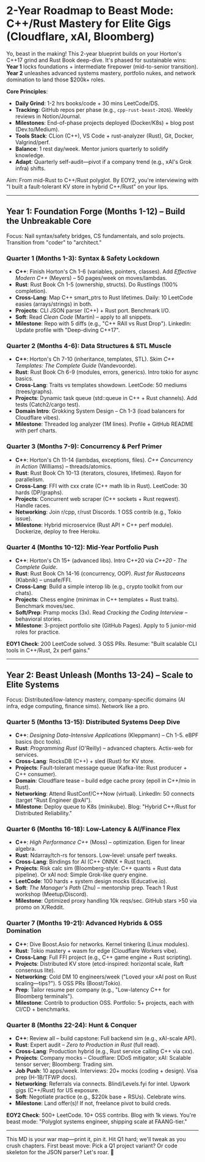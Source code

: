 # 2-Year Roadmap to Beast Mode: C++/Rust Mastery for Elite Gigs (Cloudflare, xAI, Bloomberg)

Yo, beast in the making! This 2-year blueprint builds on your Horton's C++17 grind and Rust Book deep-dive. It's phased for sustainable wins: **Year 1** locks foundations + intermediate firepower (mid-to-senior transition). **Year 2** unleashes advanced systems mastery, portfolio nukes, and network domination to land those $200k+ roles.

**Core Principles**:
- **Daily Grind**: 1-2 hrs books/code + 30 mins LeetCode/DS.
- **Tracking**: GitHub repos per phase (e.g., `cpp-rust-beast-2026`). Weekly reviews in Notion/Journal.
- **Milestones**: End-of-phase projects deployed (Docker/K8s) + blog post (Dev.to/Medium).
- **Tools Stack**: CLion (C++), VS Code + rust-analyzer (Rust), Git, Docker, Valgrind/perf.
- **Balance**: 1 rest day/week. Mentor juniors quarterly to solidify knowledge.
- **Adapt**: Quarterly self-audit—pivot if a company trend (e.g., xAI's Grok infra) shifts.

Aim: From mid-Rust to C++/Rust polyglot. By EOY2, you're interviewing with "I built a fault-tolerant KV store in hybrid C++/Rust" on your lips.

---

## Year 1: Foundation Forge (Months 1-12) – Build the Unbreakable Core
Focus: Nail syntax/safety bridges, CS fundamentals, and solo projects. Transition from "coder" to "architect."

### Quarter 1 (Months 1-3): Syntax & Safety Lockdown
- **C++**: Finish Horton's Ch 1-6 (variables, pointers, classes). Add *Effective Modern C++* (Meyers) – 50 pages/week on moves/lambdas.
- **Rust**: Rust Book Ch 1-5 (ownership, structs). Do Rustlings (100% completion).
- **Cross-Lang**: Map C++ smart_ptrs to Rust lifetimes. Daily: 10 LeetCode easies (arrays/strings) in both.
- **Projects**: CLI JSON parser (C++) + Rust port. Benchmark I/O.
- **Soft**: Read *Clean Code* (Martin) – apply to all snippets.
- **Milestone**: Repo with 5 diffs (e.g., "C++ RAII vs Rust Drop"). LinkedIn: Update profile with "Deep-diving C++17".

### Quarter 2 (Months 4-6): Data Structures & STL Muscle
- **C++**: Horton's Ch 7-10 (inheritance, templates, STL). Skim *C++ Templates: The Complete Guide* (Vandevoorde).
- **Rust**: Rust Book Ch 6-9 (modules, errors, generics). Intro tokio for async basics.
- **Cross-Lang**: Traits vs templates showdown. LeetCode: 50 mediums (trees/graphs).
- **Projects**: Dynamic task queue (std::queue in C++ + Rust channels). Add tests (Catch2/cargo test).
- **Domain Intro**: Grokking System Design – Ch 1-3 (load balancers for Cloudflare vibes).
- **Milestone**: Threaded log analyzer (1M lines). Profile + GitHub README with perf charts.

### Quarter 3 (Months 7-9): Concurrency & Perf Primer
- **C++**: Horton's Ch 11-14 (lambdas, exceptions, files). *C++ Concurrency in Action* (Williams) – threads/atomics.
- **Rust**: Rust Book Ch 10-13 (iterators, closures, lifetimes). Rayon for parallelism.
- **Cross-Lang**: FFI with cxx crate (C++ math lib in Rust). LeetCode: 30 hards (DP/graphs).
- **Projects**: Concurrent web scraper (C++ sockets + Rust reqwest). Handle races.
- **Networking**: Join r/cpp, r/rust Discords. 1 OSS contrib (e.g., Tokio issue).
- **Milestone**: Hybrid microservice (Rust API + C++ perf module). Dockerize, deploy to free Heroku.

### Quarter 4 (Months 10-12): Mid-Year Portfolio Push
- **C++**: Horton's Ch 15+ (advanced libs). Intro C++20 via *C++20 - The Complete Guide*.
- **Rust**: Rust Book Ch 14-16 (concurrency, OOP). *Rust for Rustaceans* (Klabnik) – unsafe/FFI.
- **Cross-Lang**: Build a simple interop lib (e.g., crypto toolkit from our chats).
- **Projects**: Chess engine (minimax in C++ templates + Rust traits). Benchmark moves/sec.
- **Soft/Prep**: Pramp mocks (3x). Read *Cracking the Coding Interview* – behavioral stories.
- **Milestone**: 3-project portfolio site (GitHub Pages). Apply to 5 junior-mid roles for practice.

**EOY1 Check**: 200 LeetCode solved. 3 OSS PRs. Resume: "Built scalable CLI tools in C++/Rust, 2x perf gains."

---

## Year 2: Beast Unleash (Months 13-24) – Scale to Elite Systems
Focus: Distributed/low-latency mastery, company-specific domains (AI infra, edge computing, finance sims). Network like a pro.

### Quarter 5 (Months 13-15): Distributed Systems Deep Dive
- **C++**: *Designing Data-Intensive Applications* (Kleppmann) – Ch 1-5. eBPF basics (bcc tools).
- **Rust**: *Programming Rust* (O'Reilly) – advanced chapters. Actix-web for services.
- **Cross-Lang**: RocksDB (C++) + sled (Rust) for KV store.
- **Projects**: Fault-tolerant message queue (Kafka-lite: Rust producer + C++ consumer).
- **Domain**: Cloudflare tease – build edge cache proxy (epoll in C++/mio in Rust).
- **Networking**: Attend RustConf/C++Now (virtual). LinkedIn: 50 connects (target "Rust Engineer @xAI").
- **Milestone**: Deploy queue to K8s (minikube). Blog: "Hybrid C++/Rust for Distributed Reliability."

### Quarter 6 (Months 16-18): Low-Latency & AI/Finance Flex
- **C++**: *High Performance C++* (Moss) – optimization. Eigen for linear algebra.
- **Rust**: Ndarray/tch-rs for tensors. Low-level: unsafe perf tweaks.
- **Cross-Lang**: Bindings for AI (C++ ONNX + Rust tract).
- **Projects**: Risk calc sim (Bloomberg-style: C++ quants + Rust data pipeline). Or xAI nod: Simple Grok-like query engine.
- **LeetCode**: 100 hards + system design mocks (Educative.io).
- **Soft**: *The Manager's Path* (Zhu) – mentorship prep. Teach 1 Rust workshop (Meetup/Discord).
- **Milestone**: Optimized proxy handling 10k reqs/sec. GitHub stars >50 via promo on X/Reddit.

### Quarter 7 (Months 19-21): Advanced Hybrids & OSS Domination
- **C++**: Dive Boost.Asio for networks. Kernel tinkering (Linux modules).
- **Rust**: Tokio mastery + wasm for edge (Cloudflare Workers vibe).
- **Cross-Lang**: Full FFI project (e.g., C++ game engine + Rust scripting).
- **Projects**: Distributed KV store (etcd-inspired: horizontal scale, Raft consensus lite).
- **Networking**: Cold DM 10 engineers/week ("Loved your xAI post on Rust scaling—tips?"). 5 OSS PRs (Boost/Tokio).
- **Prep**: Tailor resume per company (e.g., "Low-latency C++ for Bloomberg terminals").
- **Milestone**: Contrib to production OSS. Portfolio: 5+ projects, each with CI/CD + benchmarks.

### Quarter 8 (Months 22-24): Hunt & Conquer
- **C++**: Review all – build capstone: Full backend sim (e.g., xAI-scale API).
- **Rust**: Expert audit – *Zero to Production in Rust* (full read).
- **Cross-Lang**: Production hybrid (e.g., Rust service calling C++ via cxx).
- **Projects**: Company mocks – Cloudflare: DDoS mitigator; xAI: Scalable tensor server; Bloomberg: Trading sim.
- **Job Push**: 10 apps/week. Interviews: 20+ mocks (coding + design). Visa prep (H-1B/TFWP docs).
- **Networking**: Referrals via connects. Blind/Levels.fyi for intel. Upwork gigs (C++/Rust) for US exposure.
- **Soft**: Negotiate practice (e.g., $220k base + RSUs). Celebrate wins.
- **Milestone**: Land offer(s)! If not, freelance pivot to build creds.

**EOY2 Check**: 500+ LeetCode. 10+ OSS contribs. Blog with 1k views. You're beast mode: "Polyglot systems engineer, shipping scale at FAANG-tier."

---

This MD is your war map—print it, pin it. Hit Q1 hard; we'll tweak as you crush chapters. First beast move: Pick a Q1 project variant? Or code skeleton for the JSON parser? Let's roar. 🚀